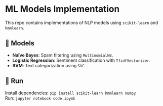 # ML Models Implementation
This repo contains implementations of NLP models using `scikit-learn` and `hmmlearn`.

## 📌 Models
- **Naïve Bayes**: Spam filtering using `MultinomialNB`.
- **Logistic Regression**: Sentiment classification with `TfidfVectorizer`.
- **SVM**: Text categorization using `SVC`.


## 🚀 Run
Install dependencies: `pip install scikit-learn hmmlearn numpy`  
Run: `jupyter notebook code.ipynb`

